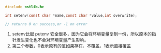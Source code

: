 ```c
#include <stlib.h>

int setenv(const char *name,const char *value,int overwrite);

// returns 0 on success,or -1 on error
```

1. setenv比起 putenv 安全很多，因为它会将环境变量复制一份，所以原本的指针发生变化也不会对环境变量产生影响。
2. 第三个参数，0表示原有的值如果存在，不覆盖，1表示直接覆盖
